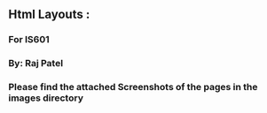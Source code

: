 ## Html Layouts : 
### For IS601
### By: Raj Patel

### Please find the attached Screenshots of the pages in the images directory